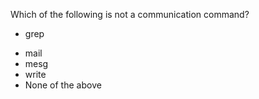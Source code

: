Which of the following is not a communication command?
+ grep
* mail
* mesg
* write
* None of the above
